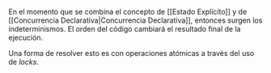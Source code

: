 En el momento que se combina el concepto de [[Estado Explícito]] y de [[Concurrencia Declarativa|Concurrencia Declarativa]], entonces surgen los indeterminismos. El orden del código cambiará el resultado final de la ejecución.

Una forma de resolver esto es con operaciones atómicas a través del uso de *locks*.
